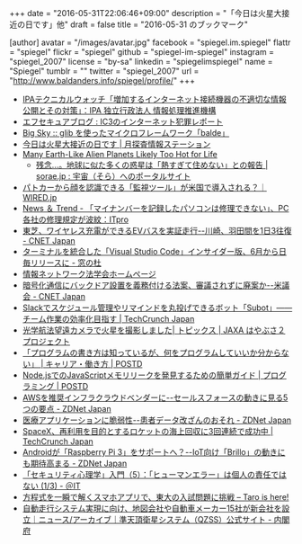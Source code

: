 +++
date = "2016-05-31T22:06:46+09:00"
description = "「今日は火星大接近の日です」他"
draft = false
title = "2016-05-31 のブックマーク"

[author]
  avatar = "/images/avatar.jpg"
  facebook = "spiegel.im.spiegel"
  flattr = "spiegel"
  flickr = "spiegel"
  github = "spiegel-im-spiegel"
  instagram = "spiegel_2007"
  license = "by-sa"
  linkedin = "spiegelimspiegel"
  name = "Spiegel"
  tumblr = ""
  twitter = "spiegel_2007"
  url = "http://www.baldanders.info/spiegel/profile/"
+++

- [IPAテクニカルウォッチ「増加するインターネット接続機器の不適切な情報公開とその対策」：IPA 独立行政法人 情報処理推進機構](http://www.ipa.go.jp/security/technicalwatch/20160531.html)
- [エフセキュアブログ : IC3のインターネット犯罪レポート](http://blog.f-secure.jp/archives/50769696.html)
- [Big Sky :: glib を使ったマイクロフレームワーク「balde」](http://mattn.kaoriya.net/software/lang/c/20160530175744.htm)
- [今日は火星大接近の日です | 月探査情報ステーション](http://moonstation.jp/whatsnew/20150531a)
- [Many Earth-Like Alien Planets Likely Too Hot for Life](http://www.space.com/32993-earth-like-exoplanets-too-hot-life.html)
    - [残念…。地球に似た多くの惑星は「熱すぎて住めない」との報告 | sorae.jp : 宇宙（そら）へのポータルサイト](http://sorae.jp/030201/2016_05_27_habi.html)
- [パトカーから顔を認識できる「監視ツール」が米国で導入される？｜WIRED.jp](http://wired.jp/2016/05/31/triple-threat-the-all-in-one-lpr-speedometer-and-facial-recognition-scanner/)
- [News ＆ Trend - 「マイナンバーを記録したパソコンは修理できない」、PC各社の修理規定が波紋：ITpro](http://itpro.nikkeibp.co.jp/atcl/column/14/346926/052900539/?n_cid=nbpitp_fbed)
- [東芝、ワイヤレス充電ができるEVバスを実証走行--川崎、羽田間を1日3往復 - CNET Japan](http://japan.cnet.com/news/business/35083493/)
- [ターミナルを統合した「Visual Studio Code」インサイダー版、6月から日毎リリースに - 窓の杜](http://www.forest.impress.co.jp/docs/news/20160531_759988.html)
- [情報ネットワーク法学会ホームページ](http://in-law.jp/)
- [暗号化通信にバックドア設置を義務付ける法案、審議されずに廃案か--米議会 - CNET Japan](http://japan.cnet.com/news/society/35083471/)
- [Slackでスケジュール管理やリマインドを丸投げできるボット「Subot」——チーム作業の効率化目指す | TechCrunch Japan](http://jp.techcrunch.com/2016/05/31/subot-slack/)
- [光学航法望遠カメラで火星を撮影しました| トピックス | JAXA はやぶさ２プロジェクト](http://www.hayabusa2.jaxa.jp/topics/20160531/)
- [「プログラムの書き方は知っているが、何をプログラムしていいか分からない」 | キャリア・働き方 | POSTD](http://postd.cc/i-know-how-program-i-dont-know-what-program/)
- [Node.jsでのJavaScriptメモリリークを発見するための簡単ガイド | プログラミング | POSTD](http://postd.cc/simple-guide-to-finding-a-javascript-memory-leak-in-node-js/)
- [AWSを推奨インフラクラウドベンダーに--セールスフォースの動きに見る5つの要点 - ZDNet Japan](http://japan.zdnet.com/article/35083392/)
- [医療アプリケーションに脆弱性--患者データ改ざんのおそれ - ZDNet Japan](http://japan.zdnet.com/article/35083393/)
- [SpaceX、再利用を目的とするロケットの海上回収に3回連続で成功中 | TechCrunch Japan](http://jp.techcrunch.com/2016/05/29/20160527spacex-launches-thaicom-8-and-sticks-another-landing/)
- [Androidが「Raspberry Pi 3」をサポートへ？--IoT向け「Brillo」の動きにも期待高まる - ZDNet Japan](http://japan.zdnet.com/article/35083394/)
- [「セキュリティ心理学」入門（5）：「ヒューマンエラー」は個人の責任ではない (1/3) - ＠IT](http://www.atmarkit.co.jp/ait/articles/1605/24/news020.html)
- [方程式を一瞬で解くスマホアプリで、東大の入試問題に挑戦 – Taro is here!](http://tarohere.com/archives/887)
- [自動走行システム実現に向け、地図会社や自動車メーカー15社が新会社を設立｜ニュース/アーカイブ｜準天頂衛星システム（QZSS）公式サイト - 内閣府](http://qzss.go.jp/news/archive/dynamicmap_160521.html)
